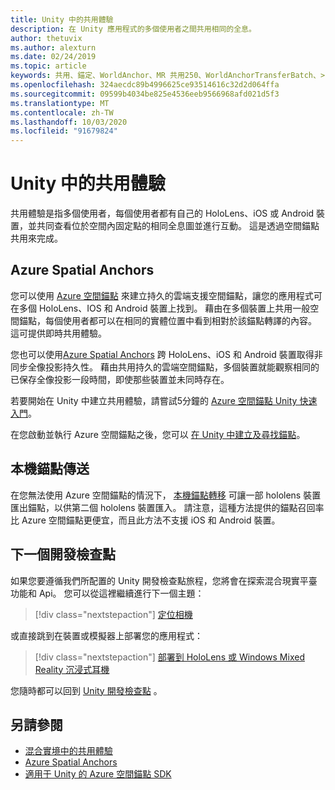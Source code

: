 ```yaml
---
title: Unity 中的共用體驗
description: 在 Unity 應用程式的多個使用者之間共用相同的全息。
author: thetuvix
ms.author: alexturn
ms.date: 02/24/2019
ms.topic: article
keywords: 共用、錨定、WorldAnchor、MR 共用250、WorldAnchorTransferBatch、>spatialperception、Azure、Azure 空間錨點、ASA
ms.openlocfilehash: 324aecdc89b4996625ce93514616c32d2d064ffa
ms.sourcegitcommit: 09599b4034be825e4536eeb9566968afd021d5f3
ms.translationtype: MT
ms.contentlocale: zh-TW
ms.lasthandoff: 10/03/2020
ms.locfileid: "91679824"
---
```

# <a name="shared-experiences-in-unity"></a>Unity 中的共用體驗

共用體驗是指多個使用者，每個使用者都有自己的 HoloLens、iOS 或 Android 裝置，並共同查看位於空間內固定點的相同全息圖並進行互動。 這是透過空間錨點共用來完成。

## <a name="azure-spatial-anchors"></a>Azure Spatial Anchors

您可以使用 <a href="https://docs.microsoft.com/azure/spatial-anchors/overview" target="_blank">Azure 空間錨點</a> 來建立持久的雲端支援空間錨點，讓您的應用程式可在多個 HoloLens、IOS 和 Android 裝置上找到。  藉由在多個裝置上共用一般空間錨點，每個使用者都可以在相同的實體位置中看到相對於該錨點轉譯的內容。  這可提供即時共用體驗。

您也可以使用<a href="https://docs.microsoft.com/azure/spatial-anchors/overview" target="_blank">Azure Spatial Anchors</a> 跨 HoloLens、iOS 和 Android 裝置取得非同步全像投影持久性。  藉由共用持久的雲端空間錨點，多個裝置就能觀察相同的已保存全像投影一段時間，即使那些裝置並未同時存在。

若要開始在 Unity 中建立共用體驗，請嘗試5分鐘的 <a href="https://docs.microsoft.com/azure/spatial-anchors/unity-overview" target="_blank">Azure 空間錨點 Unity 快速入門</a>。

在您啟動並執行 Azure 空間錨點之後，您可以 <a href="https://docs.microsoft.com/azure/spatial-anchors/concepts/create-locate-anchors-unity" target="_blank">在 Unity 中建立及尋找錨點</a>。

## <a name="local-anchor-transfers"></a>本機錨點傳送

在您無法使用 Azure 空間錨點的情況下， [本機錨點轉移](../../out-of-scope/local-anchor-transfers-in-unity.md) 可讓一部 hololens 裝置匯出錨點，以供第二個 hololens 裝置匯入。  請注意，這種方法提供的錨點召回率比 Azure 空間錨點更便宜，而且此方法不支援 iOS 和 Android 裝置。

## <a name="next-development-checkpoint"></a>下一個開發檢查點

如果您要遵循我們所配置的 Unity 開發檢查點旅程，您將會在探索混合現實平臺功能和 Api。 您可以從這裡繼續進行下一個主題：

> [!div class="nextstepaction"]
> [定位相機](locatable-camera-in-unity.md)

或直接跳到在裝置或模擬器上部署您的應用程式：

> [!div class="nextstepaction"]
> [部署到 HoloLens 或 Windows Mixed Reality 沉浸式耳機](../platform-capabilities-and-apis/using-visual-studio.md)

您隨時都可以回到 [Unity 開發檢查點](unity-development-overview.md#3-platform-capabilities-and-apis) 。

## <a name="see-also"></a>另請參閱
* [混合實境中的共用體驗](../platform-capabilities-and-apis/shared-experiences-in-mixed-reality.md)
* <a href="https://docs.microsoft.com/azure/spatial-anchors" target="_blank">Azure Spatial Anchors</a>
* <a href="https://docs.microsoft.com/dotnet/api/Microsoft.Azure.SpatialAnchors" target="_blank">適用于 Unity 的 Azure 空間錨點 SDK</a>
